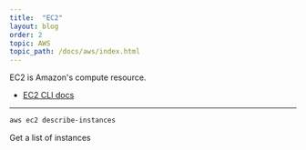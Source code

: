 ```yaml
---
title:  "EC2"
layout: blog
order: 2
topic: AWS
topic_path: /docs/aws/index.html
---
```

EC2 is Amazon's compute resource.
* [EC2 CLI docs](https://awscli.amazonaws.com/v2/documentation/api/latest/reference/ec2/index.html#cli-aws-ec2)

<hr>

```bash
aws ec2 describe-instances
```
Get a list of instances